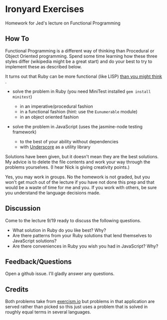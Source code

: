 # Ironyard Exercises

Homework for Jed's lecture on Functional Programming

## How To

Functional Programming is a different way of thinking than Procedural or
Object Oriented programming. Spend some time learning how these three
styles differ (wikipedia might be a great start) and do your best to try
to implement these as described below.

It turns out that Ruby can be more functional (like LISP) [than you might think
](http://blade.nagaokaut.ac.jp/cgi-bin/scat.rb/ruby/ruby-talk/179642).

- solve the problem in Ruby (you need MiniTest installed `gem install
  minitest`)
  - in an imperative/procedural fashion
  - in a functional fashion (hint: use the `Eunumerable` module)
  - in an object oriented fashion

- solve the problem in JavaScript (uses the jasmine-node testing framework)
  - to the best of your ability without dependencies
  - with [Underscore](http://underscorejs.org) as a utility library

Solutions have been given, but it doesn't mean they are the best
solutions. My advice is to delete the file contents and work your way
through the problems yourselves. (I hear Nick is giving creativity
points.)

Yes, you may work in groups. No the homework is not graded, but you
won't get much out of the lecture if you have not done this prep and
that would be a waste of time for me and you. If you work with others,
be sure you understand the language decisions made.

## Discussion

Come to the lecture 9/19 ready to discuss the following questions.

- What solution in Ruby do you like best? Why?
- Are there patterns from your Ruby solutions that lend themselves to JavaScript solutions?
- Are there conveniences in Ruby you wish you had in JavaScript? Why?

## Feedback/Questions

Open a github issue. I'll gladly answer any questions.

## Credits

Both problems take from [exercism.io](http://exercism.io) but problems
in that application are served rather than picked so this just uses a
problem that is solved in roughly equal terms in several languages. 

